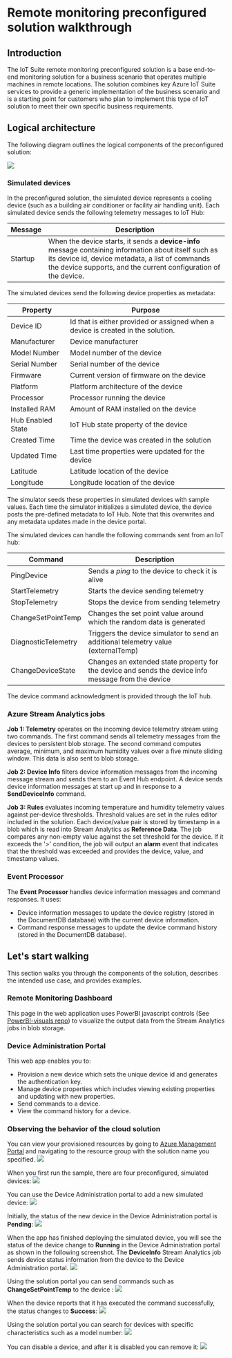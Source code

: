 <properties
 pageTitle="Remote Monitoring preconfigured solution walkthrough | Microsoft Azure"
 description="A description of the Azure IoT preconfigured solution remote monitoring and its architecture."
 services=""
 documentationCenter=""
 authors="stevehob"
 manager="timlt"
 editor=""/>

<tags
 ms.service="na"
 ms.devlang="na"
 ms.topic="article"
 ms.tgt_pltfrm="na"
 ms.workload="na"
 ms.date="10/21/2015"
 ms.author="stevehob"/>

# Remote monitoring preconfigured solution walkthrough

## Introduction

The IoT Suite remote monitoring preconfigured solution is a base end-to-end monitoring solution for a business scenario that operates multiple machines in remote locations. The solution combines key Azure IoT Suite services to provide a generic implementation of the business scenario and is a starting point for customers who plan to implement this type of IoT solution to meet their own specific business requirements.

## Logical architecture

The following diagram outlines the logical components of the preconfigured solution:

![](media/iot-suite-remote-monitoring-sample-walkthrough/remote-monitoring-architecture.png)


### Simulated devices

In the preconfigured solution, the simulated device represents a cooling device (such as a building air conditioner or facility air handling unit). Each simulated device sends the following telemetry messages to IoT Hub:

| Message  | Description |                                                  
|----------|------------------------------------------------------------------|
| Startup  | When the device starts, it sends a **device-info** message containing information about itself such as its device id, device metadata, a list of commands the device supports, and the current configuration of the device. |

The simulated devices send the following device properties as metadata:

| Property               |  Purpose                                            |
|------------------------|-----------------------------------------------------|
| Device ID              | Id that is either provided or assigned when a device is created in the solution. |
| Manufacturer           | Device manufacturer |
| Model Number           | Model number of the device |
| Serial Number          | Serial number of the device |
| Firmware               | Current version of firmware on the device |
| Platform               | Platform architecture of the device |
| Processor              | Processor running the device |
| Installed RAM          | Amount of RAM installed on the device |
| Hub Enabled State      | IoT Hub state property of the device |
| Created Time           | Time the device was created in the solution |
| Updated Time           | Last time properties were updated for the device |
| Latitude               | Latitude location of the device |
| Longitude              | Longitude location of the device |

The simulator seeds these properties in simulated devices with sample values.  Each time the simulator initializes a simulated device, the device posts the pre-defined metadata to IoT Hub. Note that this overwrites and any metadata updates made in the device portal.


The simulated devices can handle the following commands sent from an IoT hub:

| Command                | Description                                         |
|------------------------|-----------------------------------------------------|
| PingDevice             | Sends a _ping_ to the device to check it is alive   |
| StartTelemetry         | Starts the device sending telemetry 				   |
| StopTelemetry          | Stops the device from sending telemetry             |
| ChangeSetPointTemp     | Changes the set point value around which the random data is generated |
| DiagnosticTelemetry    | Triggers the device simulator to send an additional telemetry value (externalTemp) |
| ChangeDeviceState      | Changes an extended state property for the device and sends the device info message from  the device |


The device command acknowledgment is provided through the IoT hub.


### Azure Stream Analytics jobs

**Job 1: Telemetry** operates on the incoming device telemetry stream using two commands. The first command sends all telemetry messages from the devices to persistent blob storage. The second command computes average, minimum, and maximum humidity values over a five minute sliding window. This data is also sent to blob storage.

**Job 2: Device Info** filters device information messages from the incoming message stream and sends them to an Event Hub endpoint. A device sends device information messages at start up and in response to a **SendDeviceInfo** command.

**Job 3: Rules** evaluates incoming temperature and humidity telemetry values against per-device thresholds. Threshold values are set in the rules editor included in the solution. Each device/value pair is stored by timestamp in a blob which is read into Stream Analytics as **Reference Data**. The job compares any non-empty value against the set threshold for the device. If it exceeds the '>' condition, the job will output an **alarm** event that indicates that the threshold was exceeded and provides the device, value, and timestamp values.

### Event Processor

The **Event Processor** handles device information messages and command responses. It uses:

- Device information messages to update the device registry (stored in the DocumentDB database) with the current device information.
- Command response messages to update the device command history (stored in the DocumentDB database).

## Let's start walking

This section walks you through the components of the solution, describes the intended use case, and provides examples.

### Remote Monitoring Dashboard
This page in the web application uses PowerBI javascript controls (See [PowerBI-visuals repo](https://www.github.com/Microsoft/PowerBI-visuals)) to visualize the output data from the Stream Analytics jobs in blob storage.


### Device Administration Portal

This web app enables you to:

- Provision a new device which sets the unique device id and generates the authentication key.
- Manage device properties which includes viewing existing properties and updating with new properties.
- Send commands to a device.
- View the command history for a device.

### Observing the behavior of the cloud solution
You can view your provisioned resources by going to [Azure Management Portal](https://portal.azure.com) and navigating to the resource group with the solution name you specified.
![](media/iot-suite-remote-monitoring-sample-walkthrough/azureportal_01.png)

When you first run the sample, there are four preconfigured, simulated devices:
![](media/iot-suite-remote-monitoring-sample-walkthrough/solutionportal_01.png)

You can use the Device Administration portal to add a new simulated device:
![](media/iot-suite-remote-monitoring-sample-walkthrough/solutionportal_02.png)

Initially, the status of the new device in the Device Administration portal is **Pending**:
![](media/iot-suite-remote-monitoring-sample-walkthrough/solutionportal_03.png)

When the app has finished deploying the simulated device, you will see the status of the device change to **Running** in the Device Administration portal as shown in the following screenshot. The **DeviceInfo** Stream Analytics job sends device status information from the device to the Device Administration portal.
![](media/iot-suite-remote-monitoring-sample-walkthrough/solutionportal_04.png)

Using the solution portal you can send commands such as **ChangeSetPointTemp** to the device :
![](media/iot-suite-remote-monitoring-sample-walkthrough/solutionportal_05.png)

When the device reports that it has executed the command successfully, the status changes to **Success**:
![](media/iot-suite-remote-monitoring-sample-walkthrough/solutionportal_06.png)

Using the solution portal you can search for devices with specific characteristics such as a model number:
![](media/iot-suite-remote-monitoring-sample-walkthrough/solutionportal_07.png)

You can disable a device, and after it is disabled you can remove it:
![](media/iot-suite-remote-monitoring-sample-walkthrough/solutionportal_08.png)
